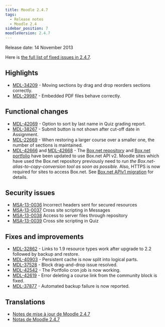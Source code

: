 ```yaml
---
title: Moodle 2.4.7
tags:
  - Release notes
  - Moodle 2.4
sidebar_position: 7
moodleVersion: 2.4.7
---
```

Release date: 14 November 2013

Here is [the full list of fixed issues in 2.4.7](https://moodle.atlassian.net/secure/IssueNavigator!executeAdvanced.jspa?jqlQuery=project+%3D+mdl+AND+resolution+%3D+fixed+AND+fixVersion+in+%28%222.4.7%22%29+ORDER+BY+priority+DESC&runQuery=true&clear=true).

## Highlights

- [MDL-34209](https://moodle.atlassian.net/browse/MDL-34209) - Moving sections by drag and drop reorders sections correctly.
- [MDL-29987](https://moodle.atlassian.net/browse/MDL-29987) - Embedded PDF files behave correctly.

## Functional changes

- [MDL-42069](https://moodle.atlassian.net/browse/MDL-42069) - Option to sort by last name in Quiz grading report.
- [MDL-38267](https://moodle.atlassian.net/browse/MDL-38267) - Submit button is not shown after cut-off date in Assignment.
- [MDL-22669](https://moodle.atlassian.net/browse/MDL-22669) - When restoring a larger course over a smaller one, the number of sections is maintained.
- [MDL-42666](https://moodle.atlassian.net/browse/MDL-42666) and [MDL-42668](https://moodle.atlassian.net/browse/MDL-42668) - The [Box.net repository](https://docs.moodle.org/25/en/Box.net_repository) and [Box.net portfolio](https://docs.moodle.org/25/en/Box.net_portfolio) have been updated to use Box.net API v2. Moodle sites which have used the Box.net repository previously need to *run the Box.net-alias-to-copy-conversion tool as soon as possible*. Also, HTTPS is now required for sites to access Box.net. See [Box.net APIv1 migration](https://docs.moodle.org/25/en/Box.net_APIv1_migration) for details.

## Security issues

- [MSA-13-0036](https://moodle.org/mod/forum/discuss.php?d=244479) Incorrect headers sent for secured resources
- [MSA-13-0037](https://moodle.org/mod/forum/discuss.php?d=244480) Cross site scripting in Messages
- [MSA-13-0038](https://moodle.org/mod/forum/discuss.php?d=244481) Access to server files through repository
- [MSA-13-0039](https://moodle.org/mod/forum/discuss.php?d=244482) Cross site scripting in Quiz

## Fixes and improvements

- [MDL-32862](https://moodle.atlassian.net/browse/MDL-32862) - Links to 1.9 resource types work after upgrade to 2.2 followed by backup and restore.
- [MDL-40903](https://moodle.atlassian.net/browse/MDL-40903) - Persistent cache is now split into logical parts.
- [MDL-37528](https://moodle.atlassian.net/browse/MDL-37528) - Block drag-and-drop issue resolved.
- [MDL-42542](https://moodle.atlassian.net/browse/MDL-42542) - The Portfolio cron job is now working.
- [MDL-42619](https://moodle.atlassian.net/browse/MDL-42619) - Error deleting a course link from the community block is fixed.
- [MDL-37877](https://moodle.atlassian.net/browse/MDL-37877) - Automated backup failure is now reported.

## Translations

- [Notes de mise à jour de Moodle 2.4.7](https://docs.moodle.org/fr/Notes_de_mise_à_jour_de_Moodle_2.4.7)
- [Notas de Moodle 2.4.7](https://docs.moodle.org/es/Notas_de_Moodle_2.4.7)
